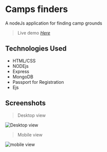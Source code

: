 # Camps finders
A nodeJs application for finding camp grounds
>  Live demo [_Here_](https://johnayinde.github.io/responsive-Bootstrap-5-layout/)


## Technologies Used
- HTML/CSS 
- NODEjs
- Express
- MongoDB
- Passport for Registration
- Ejs


## Screenshots
> Desktop view
 
![Desktop view](./img/d.png)

> Mobile view

![mobile view](./img/m.png)


